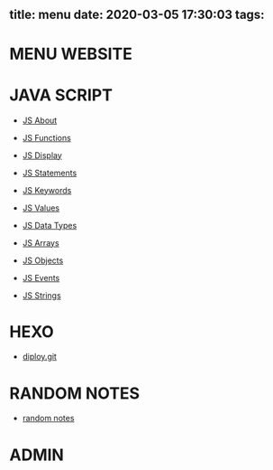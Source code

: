 title: menu
date: 2020-03-05 17:30:03
tags:
---
# MENU WEBSITE


# JAVA SCRIPT
- [JS About](/mysite/about/)

- [JS Functions](/mysite/functions/)

- [JS Display](/mysite/display/)

- [JS Statements](/mysite/statements/)

- [JS Keywords](/mysite/keywords/)

- [JS Values](/mysite/values/)

- [JS Data Types](/mysite/DataTypes/)

- [JS Arrays](/mysite/arrays/)

- [JS Objects](/mysite/objects/)

- [JS Events](/mysite/Events/)

- [JS Strings](/mysite/Strings/)



# HEXO
- [diploy.git](/mysite/deploy.git)

# RANDOM NOTES 
- [random notes](/mysite/randomNotes)




 
# ADMIN